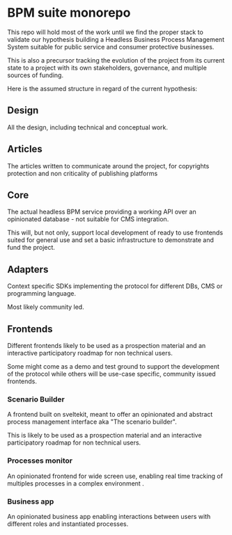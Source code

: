 # BPM suite monorepo

This repo will hold most of the work until we find the proper stack to validate our hypothesis building a Headless Business Process Management System suitable for public service and consumer protective businesses.

This is also a precursor tracking the evolution of the project from its current state to a project with its own stakeholders, governance, and multiple sources of funding.

Here is the assumed structure in regard of the current hypothesis:


## Design

All the design, including technical and conceptual work.


## Articles

The articles written to communicate around the project, for copyrights protection and non criticality of publishing platforms


## Core

The actual headless BPM service providing a working API over an opinionated database - not suitable for CMS integration.

This will, but not only, support local development of ready to use frontends suited for general use and set a basic infrastructure to demonstrate and fund the project.


## Adapters

Context specific SDKs implementing the protocol for different DBs, CMS or programming language. 

Most likely community led.


## Frontends

Different frontends likely to be used as a prospection material and an interactive participatory roadmap for non technical users.

Some might come as a demo and test ground to support the development of the protocol while others will be use-case specific, community issued frontends.


### Scenario Builder

A frontend built on sveltekit, meant to offer an opinionated and abstract process management interface aka "The scenario builder".

This is likely to be used as a prospection material and an interactive participatory roadmap for non technical users.


### Processes monitor

An opinionated frontend for wide screen use, enabling real time tracking of multiples processes in a complex environment .


### Business app

An opinionated business app enabling interactions between users with different roles and instantiated processes.
